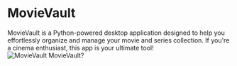 # MovieVault
MovieVault is a Python-powered desktop application designed to help you effortlessly organize and manage your movie and series collection. If you're a cinema enthusiast, this app is your ultimate tool!
![MovieVault MovieVault?](images/MovieVault.png)
